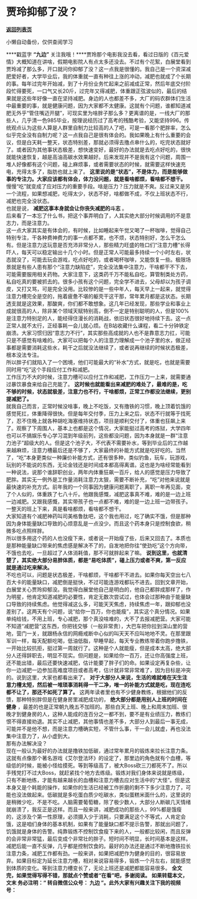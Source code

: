 # 贾玲抑郁了没？

[**返回列表页**](/gzh/九边)

小懒自动备份，仅供查阅学习

****戳蓝字 **“九边”**
关注我哦！****贾玲那个电影我没去看，看过日版的《百元爱情》大概知道在讲啥，假期电影院人有点太多还没去。不过有个花絮，白展堂看到贾玲减了那么多，开口就问你抑郁了没？这一点我是很懂的。我自己是一个资深减肥爱好者，大学毕业后，我的体重就一直有种往上涨的冲动，减肥也就成了个长期的事。每年过完年开始减，到了十月份业务忙起来之前减成正常，然后年底交付阶段忙得要死，一口气又长20斤，过完年又得减肥，体重跟正弦波似的，最后的结果就是这些年好像一直在坚持减肥。身边的人也都差不多，大厂的码农群体们生活中最重要的事，就是健康问题，因为大家都不太健康。这就有个问题，谁都知道减肥无外乎“管住嘴迈开腿”，可现实里为啥胖子那么多？更离谱的是，一线大厂的那些人，几乎清一色985毕业，按理说经历过了高考的残酷考验，又能坚持996。传统观点认为这些人算是人群里自制力比较高的人了吧，可是一看那个肥胖率，怎么似乎完全没有自制力呢？这一点我自己是很有体会的。我如果晚上有什么重要的会议，但是白天耗一整天，状态特别差，那就必须得去撸点串什么的，吃完状态就好了。或者因为其他事状态极差，想快速变好，最好的办法就是去吃点好吃的，很快就能快速恢复，越是高油高碳水效果越好。后来发现并不是我有这个问题，周围一堆人好像都有这个问题，碰上麻烦事，或者需要状态的时候，就需要这样快速充电，充得太多了，脂肪也就上来了。
**这里说的是“状态”，不是体力，而是能够做事的专注力。大家应该都有体会，体力没问题，就是看啥都烦，看啥都不想干。**  
慢慢“吃”就变成了应对压力的重要手段。啥是压力？压力就是不爽。反过来又是另一个流程，如果想减肥，吃得太少，状态不好，啥都做不成，不仅上班状态不行，减肥也完全没状态。  
也就是说， **减肥这事本身就会让你丧失减肥的斗志** 。  
后来看了一本忘了什么书，把这个事弄明白了，人其实绝大部分时候调用的不是意志力，而是注意力。  
这一点大家其实是有体会的，有时候，比如睡起来午觉又喝了一杯咖啡，觉得自己特别专注，干各种费神费力的事一点都不累，也不烦，状态特别好，怎么干怎么有。但是注意力这玩意是否充沛非常分人，那些精力旺盛的牲口们“注意力槽”长得吓人，每天可以稳定输出十几个小时。但是正常人可能最多持续一个小时左右，状态就没了，可能去玩会游戏，吃点好吃的，或者喝杯咖啡，又能恢复一些。极限场景就是有些人患有那个“注意力缺陷症”，完全没法集中注意力，干啥都干不下去，可能需要服用相关药物。大家注意下，这类药千万不能私自吃，算管制类处方药，私自吃真的要被抓去的。很多小孩有这个问题，完全学不进去，父母却以为孩子调皮，又打又骂，可是完全没用。比较惨的是一些中年人，每天早上一起来，就觉得注意力槽完全是空的，拖着疲惫不堪的躯壳干这干那，常年累月都是这状态。长期透支就是这效果，那酸爽，你们都不敢想象。这几年已经发现，那些学业和事业上成就很高的人，除非某个领域天赋特别高，倒不一定是特别聪明的人，但是100%是注意力特别足的人，能经得住漫长的消耗战，依旧状态很好地持续下去。这一点正常人就不太行，正经事耗一会儿就心烦。在B站收藏什么课程，看二十分钟铁定崩溃。大家习惯归因“意志力不行”，其实那些高成就的人也不是靠意志力扛，可能只是不感觉有啥难的。大家可以把每个人的注意力理解成一个池子里的水，做正经事都是需要消耗这些水，耗干之后就没法继续了，或者说再继续的时候状态极差，根本没法专注。  
所以胖子们就陷入了一个困境，他们可能最大的“补水”方式，就是吃，也就是需要同时用“吃”这个手段应付工作和减肥。  
工作压力不大的时候，注意力槽可以应付工作和减肥，工作压力一上来，就需要通过暴饮暴食来给自己充能了。
**这时候也就能看出来减肥的难处了，最难的是，吃不够的时候，状态就极差，注意力也不行，干啥都烦，正常工作都没法继续，更别提减肥了。**  
就我自己而言，正常时候没啥事，晚上不吃饭，又有撸铁的习惯，晚上顶着饥饿的感觉死扛，体重降得很快。但是每年交付季，压力上来之后，状态不行就等于找死了，忍不住晚上就各种胡吃海塞维持状态，项目是顺利交付了，体重也狂飙上来了。观察了下周围人，基本上也都是这个情况，大家能挺过高考的炼狱，大学四年也可以不搞娱乐专心学习混到年级前列，这些都没问题，因为本身就是一群“注意力池子”超级大的人。但是这个池子大，不代表不需要补水，等到毕业后的工作越来越麻烦，注意力槽最后还是不够了，大家最终的补能方式就是吃好吃的。当然了，“吃”本身更类似一种廉价补能方式，还有很多种，类似钓鱼，玩车，玩游戏，玩别的不能说的东西，无论金钱还是时间成本都高得离谱。这也是为啥经常能看到一种说法，说那个谁辞职创业，两年内体重狂飙一百斤，给人的感觉是压力导致了肥胖。其实无一例外是工作量消耗注意力太狠，需要不断补充，“吃”对他来说就是最快速的补充方式。前年我的一个同事因为健康问题离职了，离职一年再见面，变了个人似的，体重跌了七八十斤。他跟我感慨，减肥这事真不难，难的是一边上班一边减肥。又跟我感慨，其实带孩子也一点都不难，难的是一边上班一边带孩子。一整天的班上下来，真是看啥都烦，看啥都不想干。  
大家知道有个减肥神药叫司美格鲁肽吧，这个我也用过，吃了确实不饿，但是那种因为身体能量缺口导致的心烦意乱是一点没少。而且这个药本身只是控制食欲，稍微多吃点照样胖。  
所以很多用这个药的人也没瘦下来，或者说一开始瘦了些，后来又回去了。本质也是那种能量缺口带来的焦虑感是解决不了的，自发地把你往“使劲吃”这个方向带，不饿也去吃，一旦超过了人体消耗值，那不可就胖起来了嘛。
**说到这里，也就清楚了，其实绝大部分易胖体质，都是“易吃体质”，碰上压力或者不爽，第一反应就是通过吃来解决。**  
不吃也可以，问题是状态极差，干啥都烦，干啥都干不进去。如果你每天空出七八百大卡的能量缺口，减肥倒是挺快，不过可能连游戏都玩不进去。回到文章开始，白展堂关心贾玲抑郁没。我觉得白展堂他自己是明白的，他自己都胖成那样了，作为明星，他肯定知道减肥的必要性，肯定无数次尝试过，也体会过那种由于能量缺口导致的持续焦虑。他觉得减这么多，可能天天焦虑，持续焦虑一年，跟抑郁也没差别了。这两天有个问题，说“给你一百万，你也能瘦”，其实这个真分情况。如果单纯给钱，不用上班，专心减肥，那个真没啥难的，大不了去报减肥营。大家可能不知道“减肥营”这东西，你把钱交够（一般非常贵），大巴车把你拉到深山里的营地，营门一关，就跟杨永信的网瘾戒断中心似的叫天天不应叫地地不灵。在那里跟军训一样，每天配额吃喝，低油低脂，早睡早起，每天专业教练带着你跑步撸铁，一开始比较抗拒，挺过第一周就行了。这种是个人就能瘦，但是成本太高，绝大部分人还得辞职去，明显不现实。但问题是，如果给你一百万，还让你高强度上班，还不能出错，最后还要快速减肥，估计能要了胖子们的命。如果设定再复杂些，让你一边减肥一边参加高难度项目或者高考，估计就非常非常难了，因为目标是冲突的。说到这里，大家也都看出来了。
**对于大部分人来说，生活的难就难在天生注意力槽太短，然后被一堆琐事消耗得一干二净，唯一的补能方式就是吃，现在连吃都不让了，那还不如死了算了。**
这两年读者里也有不少健身教练，根据他们的反馈，那种特别胖但是在健身房里减肥成功的， **绝大部分都是用别人上班的时间在健身**
，最差的也是正常朝九晚五不加班的。那些白天上班、晚上和周末加班、很晚才到健身房的人，这种人能成的连百分之一都不到，要不是有业绩压力，教练们恨不得直接劝退。其实不止减肥，其他事情也差不多，大部分人到最后一事无成，可能并不是他不想，而是注意力槽确实短，不管什么事，干一会儿就虚，再也没法集中注意力了，从小虚到大。  
那有办法解决没？  
现在一般认为最好的办法就是撸铁加低碳，通过常年累月的锻炼来拉长注意力条。这就有点像那个著名游戏《艾尔登法环》的设定了，那里边的角色就有个血槽，等级低的时候，能被小怪给摸死。等到等级高了，被大Boss砍三刀都死不了。所以手残党打不过大Boss，就赶紧找个地方去练级。锻炼对我们身体来说就是练级，只有不断地练，才能有越来越长的血槽和注意力槽去应对生活中的“大怪”。但是这本身又是个耗能的操作，如果你的生活已经被工作折磨的剩不下多少注意力了，可能也没法做起来。低碳就是多吃蛋白质少吃碳水，类似蛋糕米面什么的，这里说的是稍微少吃，不是不吃。人脑需要葡萄糖，除了极少数人，大部分人断碳几天情绪就崩溃了，我反正是这样。而且一般来讲，减肥成功的那些人，99%都是饿瘦的，这涉及个第一性原理，必须摄入少于消耗，只要满足这个不等式，人肯定会饿，这是咱们身体的基本机制，如果有了能量缺口都不提示告警，那就出问题了，饥饿就是身体的告警。纯靠锻炼不控制饮食瘦下来的人，一般都比较闲，而且反弹的会非常非常猛，最后变成个非常壮的胖子。短时间不明显，长时间基本是这样。减肥后能一直不反弹，几乎都是控制饮食的。最好的办法还是通过不断地撸铁拉长注意力条，减肥工作都有劲。一般来讲，如果把减肥作为健身的目的，很容易放弃。如果目标定为延长注意力槽，相对来说容易得多，锻炼一个月左右，就能感觉到体质的变化。等到注意力槽变长了，无论上班还是减肥都能容易很多。
**全文完，如果觉得写得不错，那就点个赞或者“在看”吧，多谢阅读。** **如果转载本文， **文末** 务必注明：“ **转自微信公众号：**
**九边** ”。此外大家有兴趣关注下我的视频号：**

